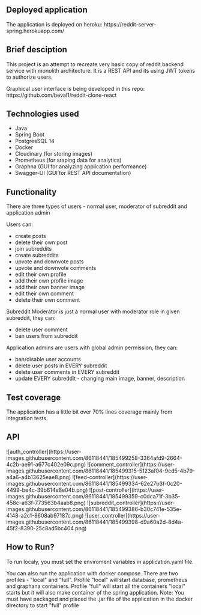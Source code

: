  <h2>Deployed application</h2>
 <p>The application is deployed on heroku: https://reddit-server-spring.herokuapp.com/</p>

  <h2>Brief desciption</h2>
 <p>This project is an attempt to recreate very basic copy of reddit backend service with monolith architecture. It is a REST API and its using JWT tokens to authorize users.</p>
 <p>Graphical user interface is being developed in this repo: https://github.com/beval1/reddit-clone-react</p>
 
 <h2>Technologies used</h2>
<ul>
 <li>Java</li>
 <li>Spring Boot</li>
 <li>PostgresSQL 14</li>
 <li>Docker</li>
 <li>Cloudinary (for storing images)</li>
 <li>Prometheus (for sraping data for analytics)</li>
 <li>Graphna (GUI for analyzing application performance)</li>
 <li>Swagger-UI (GUI for REST API documentation)</li>
</ul>
 
 <h2>Functionality</h2>
 <p>There are three types of users - normal user, moderator of subreddit and application admin</p>

 <p>Users can:</p>
        <ul>
            <li>create posts</li>
			<li>delete their own post</li>
            <li>join subreddits</li>
			<li>create subreddits</li>
            <li>upvote and downvote posts</li>
            <li>upvote and downvote comments</li>
            <li>edit their own profile</li>
            <li>add their own profile image</li>
            <li>add their own banner image</li>
            <li>edit their own comment</li>
            <li>delete their own comment</li>
        </ul>
       <p>Subreddit Moderator is just a normal user with moderator role in given subreddit, they can:</p>
        <ul>
            <li>delete user comment</li>
            <li>ban users from subreddit</li>
        </ul>
        <p>Application admins are users with global admin permission, they can:</p>
        <ul>
            <li>ban/disable user accounts</li>
            <li>delete user posts in EVERY subreddit</li>
            <li>delete user comments in EVERY subreddit</li>
            <li>update EVERY subreddit - changing main image, banner, description</li>
        </ul>
        
<h2>Test coverage</h2>
  <p>The application has a little bit over 70% lines coverage mainly from integration tests.</p>
  
  <h2>API</h2>
	![auth_controller](https://user-images.githubusercontent.com/86118441/185499258-3364afd9-2664-4c2b-ae91-a677c402e09c.png)
  ![comment_controller](https://user-images.githubusercontent.com/86118441/185499315-5123af04-9cd5-4b79-a4a6-a4b13625eae8.png)
  ![feed-controller](https://user-images.githubusercontent.com/86118441/185499334-62e27b3f-0c20-4499-be4c-39b614e8e04b.png)
  ![post-controller](https://user-images.githubusercontent.com/86118441/185499359-c0dca71f-3b35-458c-a63f-773563b4aab8.png)
  ![subreddit_controller](https://user-images.githubusercontent.com/86118441/185499386-b30c741e-535e-4148-a2c1-8608ab97187c.png)
  ![user_controller](https://user-images.githubusercontent.com/86118441/185499398-d9a60a2d-8d4a-45f2-8390-25c8ad5bc404.png)


  <h2>How to Run?</h2>
  <p>To run localy, you must set the enviroment variables in application.yaml file.</p>
  <p>You can also run the application with docker compose. There are two profiles - "local" and "full". 
  Profile "local" will start database, prometheus and graphana containers.
  Profile "full" will start all the containers "local" starts but it will also make container of the spring application. 
  Note: You must have packaged and placed the .jar file of the application in the docker directory to start "full" profile </p>
 

 </ul>
